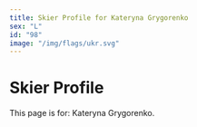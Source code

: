 ```yaml
---
title: Skier Profile for Kateryna Grygorenko
sex: "L"
id: "98"
image: "/img/flags/ukr.svg" 
---
```


# Skier Profile

This page is for: Kateryna Grygorenko.
    